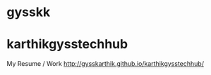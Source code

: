 gysskk
======
# karthikgysstechhub
My Resume / Work
http://gysskarthik.github.io/karthikgysstechhub/
